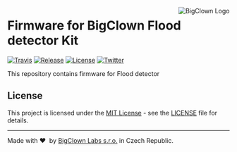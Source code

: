 <a href="https://www.bigclown.com"><img src="https://s3.eu-central-1.amazonaws.com/bigclown/gh-readme-logo.png" alt="BigClown Logo" align="right"></a>

# Firmware for BigClown Flood detector Kit

[![Travis](https://img.shields.io/travis/bigclownlabs/bcf-kit-flood-detector/master.svg)](https://travis-ci.org/bigclownlabs/bcf-kit-flood-detector)
[![Release](https://img.shields.io/github/release/bigclownlabs/bcf-kit-flood-detector.svg)](https://github.com/bigclownlabs/bcf-kit-flood-detector/releases)
[![License](https://img.shields.io/github/license/bigclownlabs/bcf-kit-flood-detector.svg)](https://github.com/bigclownlabs/bcf-kit-flood-detector/blob/master/LICENSE)
[![Twitter](https://img.shields.io/twitter/follow/BigClownLabs.svg?style=social&label=Follow)](https://twitter.com/BigClownLabs)

This repository contains firmware for Flood detector


## License

This project is licensed under the [MIT License](https://opensource.org/licenses/MIT/) - see the [LICENSE](LICENSE) file for details.

---

Made with &#x2764;&nbsp; by [BigClown Labs s.r.o.](https://www.bigclown.com) in Czech Republic.
